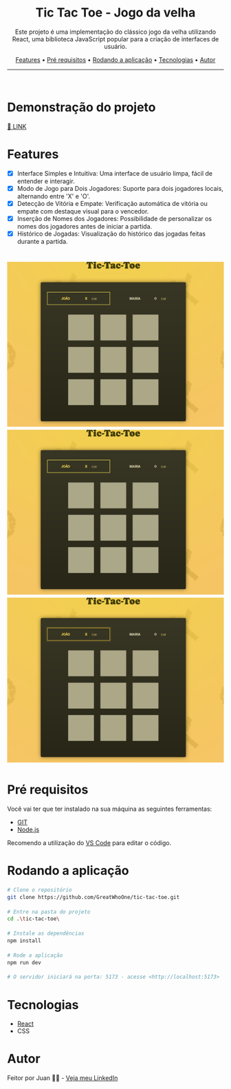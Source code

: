 <div align="center">
  <h1> Tic Tac Toe - Jogo da velha</h1>
</div>

<p align="center">
  Este projeto é uma implementação do clássico jogo da velha utilizando React,
  uma biblioteca JavaScript popular para a criação de interfaces de usuário.
</p>

<p align="center">
  <a href="#features">Features</a> •
  <a href="#pré-requisitos">Pré requisitos</a> •  
  <a href="#rodando-a-aplicação">Rodando a aplicação</a> •
  <a href="#tecnologias">Tecnologias</a> •
  <a href="#autor">Autor</a>
</p>

---

<br>

# Demonstração do projeto

<!-- Ver uns botoes para colocar aqui -->

<a href="https://greatwhoone.github.io/tic-tac-toe/">
🚀 LINK
</a>

# Features

- [x] Interface Simples e Intuitiva: Uma interface de usuário limpa, fácil de entender e interagir.
- [x] Modo de Jogo para Dois Jogadores: Suporte para dois jogadores locais, alternando entre 'X' e 'O'.
- [x] Detecção de Vitória e Empate: Verificação automática de vitória ou empate com destaque visual para o vencedor.
- [x] Inserção de Nomes dos Jogadores: Possibilidade de personalizar os nomes dos jogadores antes de iniciar a partida.
- [x] Histórico de Jogadas: Visualização do histórico das jogadas feitas durante a partida.

<h1 align="center">
  <img alt="GIF" title="GIF" src="./github/Animação.gif"/>
  <img alt="GIF" title="GIF" src="./github/Animação2.gif"/>
  <img alt="GIF" title="GIF" src="./github/Animação3.gif"/>

</h1>

# Pré requisitos

Você vai ter que ter instalado na sua máquina as seguintes ferramentas:

- [GIT](https://git-scm.com/)
- [Node.js](https://nodejs.org)

Recomendo a utilização do [VS Code](https://code.visualstudio.com/) para editar o código.

# Rodando a aplicação

```bash
# Clone o repositório
git clone https://github.com/GreatWhoOne/tic-tac-toe.git

# Entre na pasta do projeto
cd .\tic-tac-toe\

# Instale as dependências
npm install

# Rode a aplicação
npm run dev

# O servidor iniciará na porta: 5173 - acesse <http://localhost:5173>
```

# Tecnologias

- [React](https://react.dev/)
- CSS

# Autor

Feitor por Juan 🙋🏾 - [Veja meu LinkedIn](https://www.linkedin.com/in/juan-cruz-pereira/)
